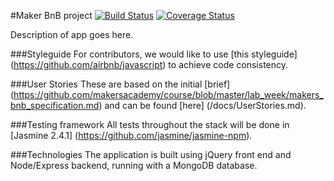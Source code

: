 #Maker BnB project
[![Build Status](https://travis-ci.org/Andy-Bell/makersbnb.svg?branch=master)](https://travis-ci.org/Andy-Bell/makersbnb) [![Coverage Status](https://coveralls.io/repos/github/Andy-Bell/makersbnb/badge.svg?branch=master)](https://coveralls.io/github/Andy-Bell/makersbnb?branch=master)

Description of app goes here.

###Styleguide
For contributors, we would like to use [this styleguide] (https://github.com/airbnb/javascript) to achieve code consistency.

###User Stories
These are based on the initial [brief] (https://github.com/makersacademy/course/blob/master/lab_week/makers_bnb_specification.md) and can be found [here] (/docs/UserStories.md).

###Testing framework
All tests throughout the stack will be done in [Jasmine 2.4.1] (https://github.com/jasmine/jasmine-npm).

###Technologies
The application is built using jQuery front end and Node/Express backend, running with a MongoDB database.
